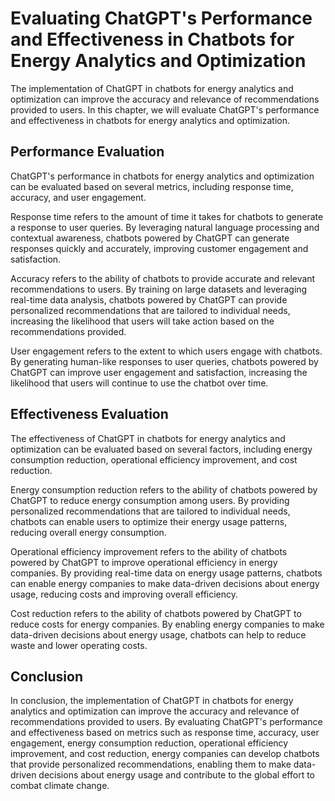 Evaluating ChatGPT's Performance and Effectiveness in Chatbots for Energy Analytics and Optimization
============================================================================================================================================================================================

The implementation of ChatGPT in chatbots for energy analytics and optimization can improve the accuracy and relevance of recommendations provided to users. In this chapter, we will evaluate ChatGPT's performance and effectiveness in chatbots for energy analytics and optimization.

Performance Evaluation
----------------------

ChatGPT's performance in chatbots for energy analytics and optimization can be evaluated based on several metrics, including response time, accuracy, and user engagement.

Response time refers to the amount of time it takes for chatbots to generate a response to user queries. By leveraging natural language processing and contextual awareness, chatbots powered by ChatGPT can generate responses quickly and accurately, improving customer engagement and satisfaction.

Accuracy refers to the ability of chatbots to provide accurate and relevant recommendations to users. By training on large datasets and leveraging real-time data analysis, chatbots powered by ChatGPT can provide personalized recommendations that are tailored to individual needs, increasing the likelihood that users will take action based on the recommendations provided.

User engagement refers to the extent to which users engage with chatbots. By generating human-like responses to user queries, chatbots powered by ChatGPT can improve user engagement and satisfaction, increasing the likelihood that users will continue to use the chatbot over time.

Effectiveness Evaluation
------------------------

The effectiveness of ChatGPT in chatbots for energy analytics and optimization can be evaluated based on several factors, including energy consumption reduction, operational efficiency improvement, and cost reduction.

Energy consumption reduction refers to the ability of chatbots powered by ChatGPT to reduce energy consumption among users. By providing personalized recommendations that are tailored to individual needs, chatbots can enable users to optimize their energy usage patterns, reducing overall energy consumption.

Operational efficiency improvement refers to the ability of chatbots powered by ChatGPT to improve operational efficiency in energy companies. By providing real-time data on energy usage patterns, chatbots can enable energy companies to make data-driven decisions about energy usage, reducing costs and improving overall efficiency.

Cost reduction refers to the ability of chatbots powered by ChatGPT to reduce costs for energy companies. By enabling energy companies to make data-driven decisions about energy usage, chatbots can help to reduce waste and lower operating costs.

Conclusion
----------

In conclusion, the implementation of ChatGPT in chatbots for energy analytics and optimization can improve the accuracy and relevance of recommendations provided to users. By evaluating ChatGPT's performance and effectiveness based on metrics such as response time, accuracy, user engagement, energy consumption reduction, operational efficiency improvement, and cost reduction, energy companies can develop chatbots that provide personalized recommendations, enabling them to make data-driven decisions about energy usage and contribute to the global effort to combat climate change.
